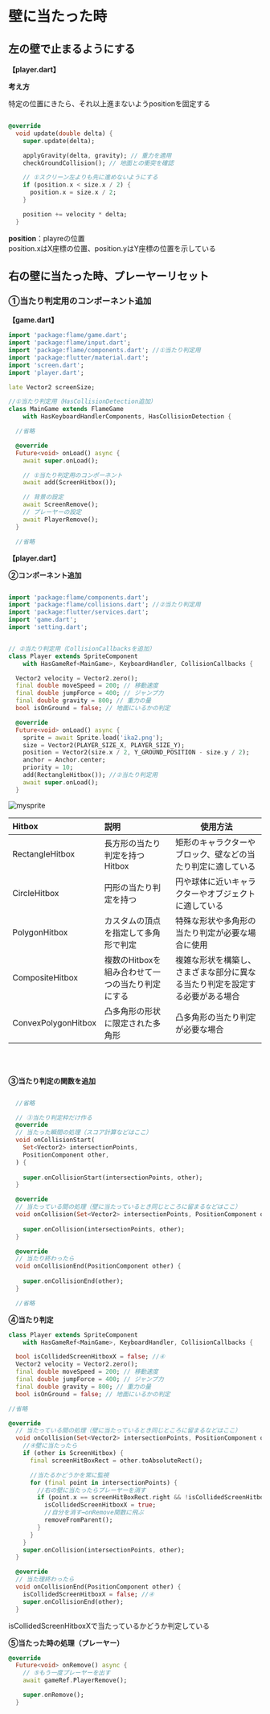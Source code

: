 # **壁に当たった時**

## **左の壁で止まるようにする**

**【player.dart】**

**考え方**

特定の位置にきたら、それ以上進まないようpositionを固定する

```dart

@override
  void update(double delta) {
    super.update(delta);

    applyGravity(delta, gravity); // 重力を適用
    checkGroundCollision(); // 地面との衝突を確認

    // ①スクリーン左よりも先に進めないようにする
    if (position.x < size.x / 2) {
      position.x = size.x / 2;
    }

    position += velocity * delta;
  }

```

**position**：playreの位置  
position.xはX座標の位置、position.yはY座標の位置を示している

## **右の壁に当たった時、プレーヤーリセット**

### **①当たり判定用のコンポーネント追加**

**【game.dart】**

```dart
import 'package:flame/game.dart';
import 'package:flame/input.dart';
import 'package:flame/components.dart'; //①当たり判定用
import 'package:flutter/material.dart';
import 'screen.dart';
import 'player.dart';

late Vector2 screenSize;

//①当たり判定用（HasCollisionDetection追加）
class MainGame extends FlameGame
    with HasKeyboardHandlerComponents, HasCollisionDetection {

  //省略

  @override
  Future<void> onLoad() async {
    await super.onLoad();

    // ①当たり判定用のコンポーネント
    await add(ScreenHitbox());

    // 背景の設定
    await ScreenRemove();
    // プレーヤーの設定
    await PlayerRemove();
  }

  //省略
```

**【player.dart】**

**②コンポーネント追加**

```dart

import 'package:flame/components.dart';
import 'package:flame/collisions.dart'; //②当たり判定用
import 'package:flutter/services.dart';
import 'game.dart';
import 'setting.dart';


// ②当たり判定用（CollisionCallbacksを追加）
class Player extends SpriteComponent
    with HasGameRef<MainGame>, KeyboardHandler, CollisionCallbacks {

  Vector2 velocity = Vector2.zero();
  final double moveSpeed = 200; // 移動速度
  final double jumpForce = 400; // ジャンプ力
  final double gravity = 800; // 重力の量
  bool isOnGround = false; // 地面にいるかの判定

  @override
  Future<void> onLoad() async {
    sprite = await Sprite.load('ika2.png');
    size = Vector2(PLAYER_SIZE_X, PLAYER_SIZE_Y);
    position = Vector2(size.x / 2, Y_GROUND_POSITION - size.y / 2);
    anchor = Anchor.center;
    priority = 10;
    add(RectangleHitbox()); //②当たり判定用
    await super.onLoad();
  }

```


![mysprite](img/05_collision1-1.png)

|  Hitbox  |  説明  | 使用方法  |
| :---- | :---- | ---- |
| RectangleHitbox  |  長方形の当たり判定を持つHitbox  |  矩形のキャラクターやブロック、壁などの当たり判定に適している  |
| CircleHitbox  |  円形の当たり判定を持つ  |  円や球体に近いキャラクターやオブジェクトに適している  |
| PolygonHitbox  |  カスタムの頂点を指定して多角形で判定  |  特殊な形状や多角形の当たり判定が必要な場合に使用  |
| CompositeHitbox  |  複数のHitboxを組み合わせて一つの当たり判定にする  |  複雑な形状を構築し、さまざまな部分に異なる当たり判定を設定する必要がある場合  |
| ConvexPolygonHitbox  |  凸多角形の形状に限定された多角形  |  凸多角形の当たり判定が必要な場合  |

<br><br>

**③当たり判定の関数を追加**

```dart

  //省略

  // ③当たり判定枠だけ作る
  @override
  // 当たった瞬間の処理（スコア計算などはここ）
  void onCollisionStart(
    Set<Vector2> intersectionPoints,
    PositionComponent other,
  ) {
    
    super.onCollisionStart(intersectionPoints, other);
  }

  @override
  // 当たっている間の処理（壁に当たっているとき同じところに留まるなどはここ）
  void onCollision(Set<Vector2> intersectionPoints, PositionComponent other) {
    
    super.onCollision(intersectionPoints, other);
  }

  @override
  // 当たり終わったら
  void onCollisionEnd(PositionComponent other) {
    
    super.onCollisionEnd(other);
  }

  //省略

```

**④当たり判定**

```dart
class Player extends SpriteComponent
    with HasGameRef<MainGame>, KeyboardHandler, CollisionCallbacks {

  bool isCollidedScreenHitboxX = false; //④
  Vector2 velocity = Vector2.zero();
  final double moveSpeed = 200; // 移動速度
  final double jumpForce = 400; // ジャンプ力
  final double gravity = 800; // 重力の量
  bool isOnGround = false; // 地面にいるかの判定

//省略

@override
  // 当たっている間の処理（壁に当たっているとき同じところに留まるなどはここ）
  void onCollision(Set<Vector2> intersectionPoints, PositionComponent other) {
    //④壁に当たったら
    if (other is ScreenHitbox) {
      final screenHitBoxRect = other.toAbsoluteRect();

      //当たるかどうかを常に監視
      for (final point in intersectionPoints) {
        //右の壁に当たったらプレーヤーを消す
        if (point.x == screenHitBoxRect.right && !isCollidedScreenHitboxX) {
          isCollidedScreenHitboxX = true;
          //自分を消す→onRemove関数に飛ぶ
          removeFromParent();
        }
      }
    }
    super.onCollision(intersectionPoints, other);
  }

  @override
  // 当た理終わったら
  void onCollisionEnd(PositionComponent other) {
    isCollidedScreenHitboxX = false; //④
    super.onCollisionEnd(other);
  }

```

isCollidedScreenHitboxXで当たっているかどうか判定している

**⑤当たった時の処理（プレーヤー）**

```dart
@override
  Future<void> onRemove() async {
    // ⑤もう一度プレーヤーを出す
    await gameRef.PlayerRemove();

    super.onRemove();
  }


```
